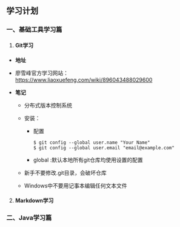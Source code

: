 ## **学习计划**

### **一、基础工具学习篇**

1. ####  Git学习

+ **地址**
  
+ 廖雪峰官方学习网站：https://www.liaoxuefeng.com/wiki/896043488029600
  
+ **笔记**
    + 分布式版本控制系统
    
    + 安装：
      
        + 配置
        
          ```git
          $ git config --global user.name "Your Name"
          $ git config --global user.email "email@example.com"
          ```
        + global :默认本地所有git仓库均使用设置的配置
        
    + 新手不要修改.git目录，会破坏仓库
    
    + Windows中不要用记事本编辑任何文本文件

2. #### Markdown学习

### **二、Java学习篇**

